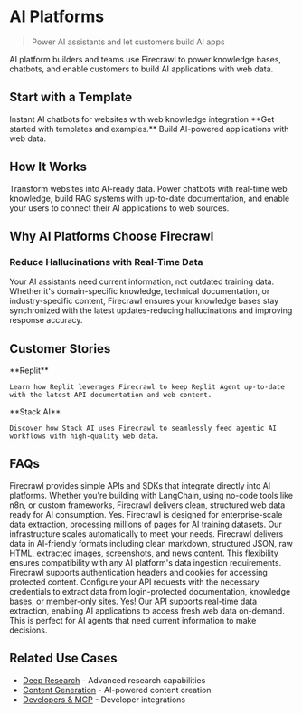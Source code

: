 # AI Platforms

> Power AI assistants and let customers build AI apps

AI platform builders and teams use Firecrawl to power knowledge bases, chatbots, and enable customers to build AI applications with web data.

## Start with a Template

<Card title="Firestarter" icon="github" href="https://github.com/mendableai/firestarter">
  Instant AI chatbots for websites with web knowledge integration
</Card>

<Note>
  **Get started with templates and examples.** Build AI-powered applications with web data.
</Note>

## How It Works

Transform websites into AI-ready data. Power chatbots with real-time web knowledge, build RAG systems with up-to-date documentation, and enable your users to connect their AI applications to web sources.

## Why AI Platforms Choose Firecrawl

### Reduce Hallucinations with Real-Time Data

Your AI assistants need current information, not outdated training data. Whether it's domain-specific knowledge, technical documentation, or industry-specific content, Firecrawl ensures your knowledge bases stay synchronized with the latest updates-reducing hallucinations and improving response accuracy.

## Customer Stories

<CardGroup cols={2}>
  <Card href="https://www.firecrawl.dev/blog/how-replit-uses-firecrawl-to-power-ai-agents">
    **Replit**

    Learn how Replit leverages Firecrawl to keep Replit Agent up-to-date with the latest API documentation and web content.
  </Card>

  <Card href="https://www.firecrawl.dev/blog/how-stack-ai-uses-firecrawl-to-power-ai-agents">
    **Stack AI**

    Discover how Stack AI uses Firecrawl to seamlessly feed agentic AI workflows with high-quality web data.
  </Card>
</CardGroup>

## FAQs

<AccordionGroup>
  <Accordion title="How does Firecrawl integrate with AI development platforms?">
    Firecrawl provides simple APIs and SDKs that integrate directly into AI platforms. Whether you're building with LangChain, using no-code tools like n8n, or custom frameworks, Firecrawl delivers clean, structured web data ready for AI consumption.
  </Accordion>

  <Accordion title="Can Firecrawl handle the scale required for AI training?">
    Yes. Firecrawl is designed for enterprise-scale data extraction, processing millions of pages for AI training datasets. Our infrastructure scales automatically to meet your needs.
  </Accordion>

  <Accordion title="What data formats does Firecrawl provide for AI platforms?">
    Firecrawl delivers data in AI-friendly formats including clean markdown, structured JSON, raw HTML, extracted images, screenshots, and news content. This flexibility ensures compatibility with any AI platform's data ingestion requirements.
  </Accordion>

  <Accordion title="How do I handle authentication for gated content?">
    Firecrawl supports authentication headers and cookies for accessing protected content. Configure your API requests with the necessary credentials to extract data from login-protected documentation, knowledge bases, or member-only sites.
  </Accordion>

  <Accordion title="Can I use Firecrawl for real-time AI applications?">
    Yes! Our API supports real-time data extraction, enabling AI applications to access fresh web data on-demand. This is perfect for AI agents that need current information to make decisions.
  </Accordion>
</AccordionGroup>

## Related Use Cases

* [Deep Research](/use-cases/deep-research) - Advanced research capabilities
* [Content Generation](/use-cases/content-generation) - AI-powered content creation
* [Developers & MCP](/use-cases/developers-mcp) - Developer integrations

